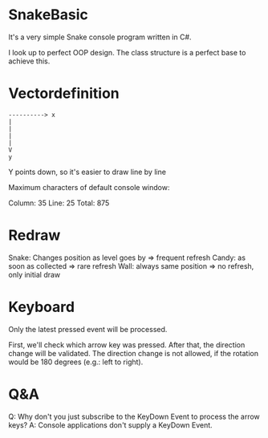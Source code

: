 # SnakeBasic

It's a very simple Snake console program written in C#.

I look up to perfect OOP design. The class structure is a perfect base to achieve this.

# Vectordefinition

    ----------> x
    |
    |
    |
    |
    V
    y

Y points down, so it's easier to draw line by line

Maximum characters of default console window:

Column: 35
Line: 25
Total: 875

# Redraw

Snake: Changes position as level goes by => frequent refresh
Candy: as soon as collected => rare refresh
Wall: always same position => no refresh, only initial draw

# Keyboard

Only the latest pressed event will be processed.

First, we'll check which arrow key was pressed. After that, the direction change will be validated.
The direction change is not allowed, if the rotation would be 180 degrees (e.g.: left to right).

# Q&A

Q: Why don't you just subscribe to the KeyDown Event to process the arrow keys?
A: Console applications don't supply a KeyDown Event.
